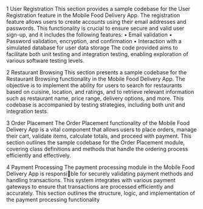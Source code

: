 1 User Registration
This section provides a sample codebase for the User Registration feature
in the Mobile Food Delivery App. The registration feature allows users to
create accounts using their email addresses and passwords. This functionality
is crucial to ensure secure and valid user sign-up, and it includes the following
features:
• Email validation
• Password validation, encryption, and confirmation
• Interaction with a simulated database for user data storage
The code provided aims to facilitate both unit testing and integration
testing, enabling exploration of various software testing levels.

2 Restaurant Browsing
This section presents a sample codebase for the Restaurant Browsing
functionality in the Mobile Food Delivery App. The objective is to implement
the ability for users to search for restaurants based on cuisine, location, and
ratings, and to retrieve relevant information such as restaurant name, price
range, delivery options, and more. This codebase is accompanied by testing
strategies, including both unit and integration tests.

3 Order Placement
The Order Placement functionality of the Mobile Food Delivery App is a
vital component that allows users to place orders, manage their cart, validate
items, calculate totals, and proceed with payment. This section outlines the
sample codebase for the Order Placement module, covering class definitions
and methods that handle the ordering process efficiently and effectively.

4 Payment Processing
The payment processing module in the Mobile Food Delivery App is responsible for securely validating payment methods and handling transactions. 
This system integrates with various payment gateways to ensure that transactions
are processed efficiently and accurately. This section outlines the structure,
logic, and implementation of the payment processing functionality
